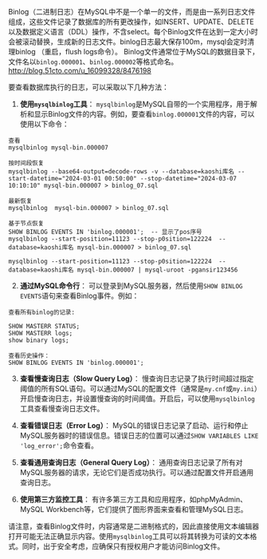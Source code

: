 

Binlog（二进制日志）在MySQL中不是一个单一的文件，而是由一系列日志文件组成，这些文件记录了数据库的所有更改操作，如INSERT、UPDATE、DELETE以及数据定义语言（DDL）操作，不含select。每个Binlog文件在达到一定大小时会被滚动替换，生成新的日志文件。binlog日志最大保存100m，mysql会定时清理binlog
（重启，flush logs命令）。
Binlog文件通常位于MySQL的数据目录下，文件名以`binlog.000001`、`binlog.000002`等格式命名。
http://blog.51cto.com/u_16099328/8476198

要查看数据库执行的日志，可以采取以下几种方法：

1. **使用`mysqlbinlog`工具**： `mysqlbinlog`是MySQL自带的一个实用程序，用于解析和显示Binlog文件的内容。例如，要查看`binlog.000001`文件的内容，可以使用以下命令：

  ```
查看
 mysqlbinlog mysql-bin.000007

按时间段恢复
mysqlbinlog --base64-output=decode-rows -v --database=kaoshi库名 --start-datetime="2024-03-01 00:50:00" --stop-datetime="2024-03-07 10:10:10" mysql-bin.000007 > binlog_07.sql

最新恢复   
mysqlbinlog  mysql-bin.000007 > binlog_07.sql

基于节点恢复
SHOW BINLOG EVENTS IN 'binlog.000001';  -- 显示了pos序号
mysqlbinlog --start-position=11123 --stop-p0sition=122224  --database=kaoshi库名 mysql-bin.000007 > binlog_07.sql

 mysqlbinlog --start-position=11123 --stop-p0sition=122224  --database=kaoshi库名 mysql-bin.000007 | mysql-uroot -pgansir123456
```

2. **通过MySQL命令行**： 可以登录到MySQL服务器，然后使用`SHOW BINLOG EVENTS`语句来查看Binlog事件。例如：

 ```
查看所有binlog的记录:

SHOW MASTERR STATUS;
SHOW MASTERR logs;
show binary logs;

查看历史操作：
SHOW BINLOG EVENTS IN 'binlog.000001';
```

3. **查看慢查询日志（Slow Query Log）**： 慢查询日志记录了执行时间超过指定阈值的所有SQL语句。可以通过MySQL的配置文件（通常是`my.cnf`或`my.ini`）开启慢查询日志，并设置慢查询的时间阈值。开启后，可以使用`mysqlbinlog`工具查看慢查询日志文件。

4. **查看错误日志（Error Log）**： MySQL的错误日志记录了启动、运行和停止MySQL服务器时的错误信息。错误日志的位置可以通过`SHOW VARIABLES LIKE 'log_error';`命令查看。

5. **查看通用查询日志（General Query Log）**： 通用查询日志记录了所有对MySQL服务器的请求，无论它们是否成功执行。可以通过配置文件开启通用查询日志。

6. **使用第三方监控工具**： 有许多第三方工具和应用程序，如phpMyAdmin、MySQL Workbench等，它们提供了图形界面来查看和管理MySQL日志。

请注意，查看Binlog文件时，内容通常是二进制格式的，因此直接使用文本编辑器打开可能无法正确显示内容。使用`mysqlbinlog`工具可以将其转换为可读的文本格式。同时，出于安全考虑，应确保只有授权用户才能访问Binlog文件。

